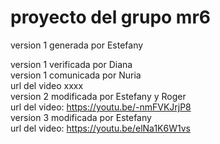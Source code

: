 # proyecto del grupo mr6    

version 1 generada por Estefany   

version 1 verificada por Diana   
version 1 comunicada por Nuria   
url del video xxxx   
version 2 modificada por Estefany y Roger   
url del video: https://youtu.be/-nmFVKJrjP8   
version 3 modificada por Estefany   
url del video: https://youtu.be/elNa1K6W1vs   
